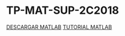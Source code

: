 # TP-MAT-SUP-2C2018

[DESCARGAR MATLAB](https://drive.google.com/drive/folders/1nY6n1CDt-WnPxg7gSEaXTWHLZowxZic6) 
[TUTORIAL MATLAB](https://youtu.be/eVmEg0yEOI4)   


